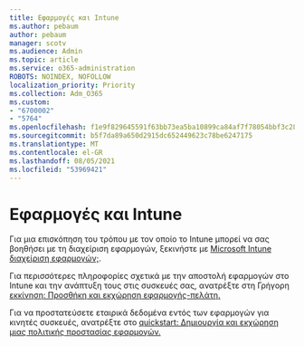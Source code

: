 ```yaml
---
title: Εφαρμογές και Intune
ms.author: pebaum
author: pebaum
manager: scotv
ms.audience: Admin
ms.topic: article
ms.service: o365-administration
ROBOTS: NOINDEX, NOFOLLOW
localization_priority: Priority
ms.collection: Adm_O365
ms.custom:
- "6700002"
- "5764"
ms.openlocfilehash: f1e9f829645591f63bb73ea5ba10899ca84af7f78054bbf3c285cb1f24866ca3
ms.sourcegitcommit: b5f7da89a650d2915dc652449623c78be6247175
ms.translationtype: MT
ms.contentlocale: el-GR
ms.lasthandoff: 08/05/2021
ms.locfileid: "53969421"
---
```

# <a name="apps-and-intune"></a>Εφαρμογές και Intune

Για μια επισκόπηση του τρόπου με τον οποίο το Intune μπορεί να σας βοηθήσει με τη διαχείριση εφαρμογών, ξεκινήστε με [Microsoft Intune διαχείριση εφαρμογών;](https://docs.microsoft.com/mem/intune/apps/app-management).

Για περισσότερες πληροφορίες σχετικά με την αποστολή εφαρμογών στο Intune και την ανάπτυξη τους στις συσκευές σας, ανατρέξτε στη Γρήγορη [εκκίνηση: Προσθήκη και εκχώρηση εφαρμογής-πελάτη.](https://docs.microsoft.com/mem/intune/apps/quickstart-add-assign-app)

Για να προστατεύσετε εταιρικά δεδομένα εντός των εφαρμογών για κινητές συσκευές, ανατρέξτε στο [quickstart: Δημιουργία και εκχώρηση μιας πολιτικής προστασίας εφαρμογών.](https://docs.microsoft.com/mem/intune/apps/quickstart-create-assign-app-policy)